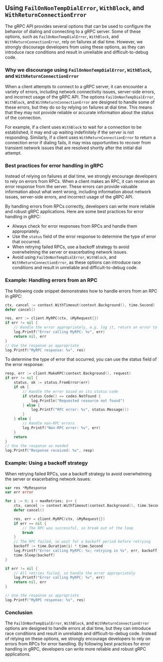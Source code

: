 ## Using `FailOnNonTempDialError`, `WithBlock`, and `WithReturnConnectionError`

The gRPC API provides several options that can be used to configure the behavior of dialing and connecting to a gRPC server. Some of these options, such as `FailOnNonTempDialError`, `WithBlock`, and `WithReturnConnectionError`, rely on failures at dial time. However, we strongly discourage developers from using these options, as they can introduce race conditions and result in unreliable and difficult-to-debug code.

### Why we discourage using `FailOnNonTempDialError`, `WithBlock`, and `WithReturnConnectionError`

When a client attempts to connect to a gRPC server, it can encounter a variety of errors, including network connectivity issues, server-side errors, and incorrect usage of the gRPC API. The options `FailOnNonTempDialError`, `WithBlock`, and `WithReturnConnectionError` are designed to handle some of these errors, but they do so by relying on failures at dial time. This means that they may not provide reliable or accurate information about the status of the connection.

For example, if a client uses `WithBlock` to wait for a connection to be established, it may end up waiting indefinitely if the server is not responding. Similarly, if a client uses `WithReturnConnectionError` to return a connection error if dialing fails, it may miss opportunities to recover from transient network issues that are resolved shortly after the initial dial attempt.

### Best practices for error handling in gRPC

Instead of relying on failures at dial time, we strongly encourage developers to rely on errors from RPCs. When a client makes an RPC, it can receive an error response from the server. These errors can provide valuable information about what went wrong, including information about network issues, server-side errors, and incorrect usage of the gRPC API.

By handling errors from RPCs correctly, developers can write more reliable and robust gRPC applications. Here are some best practices for error handling in gRPC:

-   Always check for error responses from RPCs and handle them appropriately.
-   Use the `status` field of the error response to determine the type of error that occurred.
-   When retrying failed RPCs, use a backoff strategy to avoid overwhelming the server or exacerbating network issues.
-   Avoid using `FailOnNonTempDialError`, `WithBlock`, and `WithReturnConnectionError`, as these options can introduce race conditions and result in unreliable and difficult-to-debug code.

### Example: Handling errors from an RPC
The following code snippet demonstrates how to handle errors from an RPC in gRPC:
```go
ctx, cancel := context.WithTimeout(context.Background(), time.Second)
defer cancel()

res, err := client.MyRPC(ctx, &MyRequest{})
if err != nil {
    // Handle the error appropriately, e.g. log it, return an error to the caller, etc.
    log.Printf("Error calling MyRPC: %v", err)
    return nil, err
}
// Use the response as appropriate
log.Printf("MyRPC response: %v", res)
```

To determine the type of error that occurred, you can use the status field of the error response:
```go
resp, err := client.MakeRPC(context.Background(), request)
if err != nil {
    status, ok := status.FromError(err)
    if ok {
        // Handle the error based on its status code
        if status.Code() == codes.NotFound {
            log.Println("Requested resource not found")
        } else {
            log.Printf("RPC error: %v", status.Message())
        }
    } else {
        // Handle non-RPC errors
        log.Printf("Non-RPC error: %v", err)
    }
    return
}
// Use the response as needed
log.Printf("Response received: %v", resp)
```

### Example: Using a backoff strategy
When retrying failed RPCs, use a backoff strategy to avoid overwhelming the server or exacerbating network issues:
```go
var res *MyResponse
var err error

for i := 0; i < maxRetries; i++ {
    ctx, cancel := context.WithTimeout(context.Background(), time.Second)
    defer cancel()

    res, err = client.MyRPC(ctx, &MyRequest{})
    if err == nil {
        // The RPC was successful, so break out of the loop
        break
    }
    // The RPC failed, so wait for a backoff period before retrying
    backoff := time.Duration(i) * time.Second
    log.Printf("Error calling MyRPC: %v; retrying in %v", err, backoff)
    time.Sleep(backoff)
}

if err != nil {
    // All retries failed, so handle the error appropriately
    log.Printf("Error calling MyRPC: %v", err)
    return nil, err
}

// Use the response as appropriate
log.Printf("MyRPC response: %v", res)

```

### Conclusion

The `FailOnNonTempDialError`, `WithBlock`, and `WithReturnConnectionError` options are designed to handle errors at dial time, but they can introduce race conditions and result in unreliable and difficult-to-debug code. Instead of relying on these options, we strongly encourage developers to rely on errors from RPCs for error handling. By following best practices for error handling in gRPC, developers can write more reliable and robust gRPC applications.
